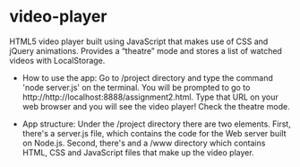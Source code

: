 # video-player
HTML5 video player built using JavaScript that makes use of CSS and jQuery animations. Provides a “theatre” mode and stores a list of watched videos with LocalStorage.

* How to use the app:
Go to /project directory and type the command 'node server.js' on the terminal. You will be prompted to go to http://http://localhost:8888/assignment2.html. Type that URL on your web browser and you will see the video player! Check the theatre mode.

 * App structure:
  Under the /project directory there are two elements. First, there's a server.js file, which contains the code for the Web server built on Node.js. Second, there's and a /www directory which contains HTML, CSS and JavaScript files that make up the video player.

